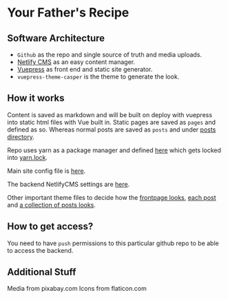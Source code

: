 # Your Father's Recipe

## Software Architecture

- `Github` as the repo and single source of truth and media uploads.
- [Netlify CMS](https://www.netlifycms.org/docs/widgets/) as an easy content manager.
- [Vuepress](https://vuepress.vuejs.org/guide/markdown-slot.html#named-slots) as front end and static site generator.
- `vuepress-theme-casper` is the theme to generate the look.

## How it works

Content is saved as markdown and will be built on deploy with vuepress into static html files with Vue built in. Static pages are saved as `pages` and defined as so. Whereas normal posts are saved as `posts` and under [posts directory](/docs/posts).

Repo uses yarn as a package manager and defined [here](/package.json) which gets locked into [yarn.lock](yarn.lock).

Main site config file is [here](/docs/.vuepress/config.js).

The backend NetlifyCMS settings are [here](docs/.vuepress/public/admin/config.yml).

Other important theme files to decide how the [frontpage looks](/docs/.vuepress/theme/Layout.vue), [each post](/docs/.vuepress/theme/layouts/Post.vue) and [a collection of posts looks](/docs/.vuepress/theme//layouts/Posts.vue).

## How to get access?

You need to have `push` permissions to this particular github repo to be able to access the backend.

## Additional Stuff

Media from pixabay.com
Icons from flaticon.com